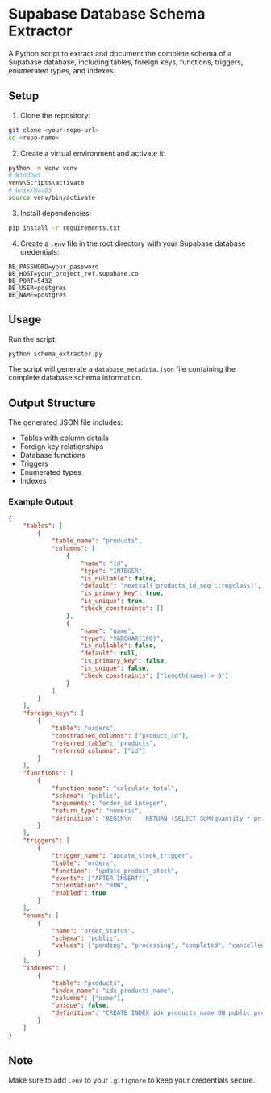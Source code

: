 # Supabase Database Schema Extractor

A Python script to extract and document the complete schema of a Supabase database, including tables, foreign keys, functions, triggers, enumerated types, and indexes.

## Setup

1. Clone the repository:
```bash
git clone <your-repo-url>
cd <repo-name>
```

2. Create a virtual environment and activate it:
```bash
python -m venv venv
# Windows
venv\Scripts\activate
# Unix/MacOS
source venv/bin/activate
```

3. Install dependencies:
```bash
pip install -r requirements.txt
```

4. Create a `.env` file in the root directory with your Supabase database credentials:
```env
DB_PASSWORD=your_password
DB_HOST=your_project_ref.supabase.co
DB_PORT=5432
DB_USER=postgres
DB_NAME=postgres
```

## Usage

Run the script:
```bash
python schema_extractor.py
```

The script will generate a `database_metadata.json` file containing the complete database schema information.

## Output Structure

The generated JSON file includes:
- Tables with column details
- Foreign key relationships
- Database functions
- Triggers
- Enumerated types
- Indexes

### Example Output

```json
{
    "tables": [
        {
            "table_name": "products",
            "columns": [
                {
                    "name": "id",
                    "type": "INTEGER",
                    "is_nullable": false,
                    "default": "nextval('products_id_seq'::regclass)",
                    "is_primary_key": true,
                    "is_unique": true,
                    "check_constraints": []
                },
                {
                    "name": "name",
                    "type": "VARCHAR(100)",
                    "is_nullable": false,
                    "default": null,
                    "is_primary_key": false,
                    "is_unique": false,
                    "check_constraints": ["length(name) > 0"]
                }
            ]
        }
    ],
    "foreign_keys": [
        {
            "table": "orders",
            "constrained_columns": ["product_id"],
            "referred_table": "products",
            "referred_columns": ["id"]
        }
    ],
    "functions": [
        {
            "function_name": "calculate_total",
            "schema": "public",
            "arguments": "order_id integer",
            "return_type": "numeric",
            "definition": "BEGIN\n    RETURN (SELECT SUM(quantity * price) FROM order_items WHERE order_id = $1);\nEND;"
        }
    ],
    "triggers": [
        {
            "trigger_name": "update_stock_trigger",
            "table": "orders",
            "function": "update_product_stock",
            "events": ["AFTER INSERT"],
            "orientation": "ROW",
            "enabled": true
        }
    ],
    "enums": [
        {
            "name": "order_status",
            "schema": "public",
            "values": ["pending", "processing", "completed", "cancelled"]
        }
    ],
    "indexes": [
        {
            "table": "products",
            "index_name": "idx_products_name",
            "columns": ["name"],
            "unique": false,
            "definition": "CREATE INDEX idx_products_name ON public.products USING btree (name)"
        }
    ]
}
```

## Note

Make sure to add `.env` to your `.gitignore` to keep your credentials secure. 